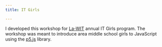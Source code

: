 ```yaml
---
title: IT Girls

---
```

I developed this workshop for <a href="http://www.la-wit.org">La-WIT</a> annual IT Girls program. The workshop was meant to introduce area middle school girls to JavaScript using the <a href="http://p5js.org">p5.js</a> library.